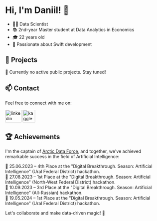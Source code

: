 # Hi, I'm Daniil! 👋

- 🧑‍💻 Data Scientist
- 📚 2nd-year Master student at Data Analytics in Economics
- 🎓 22 years old
- 📱 Passionate about Swift development

## 🚀 Projects

🚧 Currently no active public projects. Stay tuned!

## 📫 Contact

Feel free to connect with me on:

[<img src="https://raw.githubusercontent.com/maurodesouza/profile-readme-generator/master/src/assets/icons/social/linkedin/default.svg" width="52" height="40" alt="linkedin logo" />](https://www.linkedin.com/in/pokryshkin-daniil)
[<img src="https://cdn.jsdelivr.net/gh/devicons/devicon/icons/kaggle/kaggle-original.svg" height="40" alt="kaggle logo" />](https://www.kaggle.com/dsitsh)


## 🏆 Achievements

I'm the captain of [Arctic Data Force](https://github.com/Arctic-Data-Force), and together, we've achieved remarkable success in the field of Artificial Intelligence:

📍 25.06.2023 – 4th Place at the "Digital Breakthrough. Season: Artificial Intelligence" (Ural Federal District) hackathon.  
🥇 27.08.2023 – 1st Place at the "Digital Breakthrough. Season: Artificial Intelligence" (North-West Federal District) hackathon.  
🥉 10.09.2023 – 3rd Place at the "Digital Breakthrough. Season: Artificial Intelligence" (All-Russian) hackathon.  
🥇 19.05.2024 – 1st Place at the "Digital Breakthrough. Season: Artificial Intelligence" (Ural Federal District) hackathon.  

Let's collaborate and make data-driven magic! 🚀


